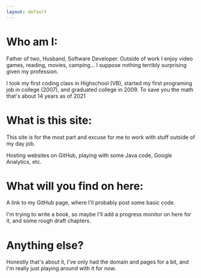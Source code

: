 ```yaml
---
layout: default 
---
```


# Who am I:

Father of two, Husband, Software Developer. Outside of work I enjoy video games, reading, movies, camping... I suppose nothing terribly surprising given my profession.

I took my first coding class in Highschool (VB), started my first programing job in college (2007), and graduated college in 2009. To save you the math that's about 14 years as of 2021 

# What is this site:

This site is for the most part and excuse for me to work with stuff outside of my day job.

Hosting websites on GitHub, playing with some Java code, Google Analytics, etc.

# What will you find on here:

A link to my GitHub page, where I'll probably post some basic code.

I'm trying to write a book, so maybe I'll add a progress monitor on here for it, and some rough draft chapters.

# Anything else?

Honestly that's about it, I've only had the domain and pages for a bit, and I'm really just playing around with it for now.